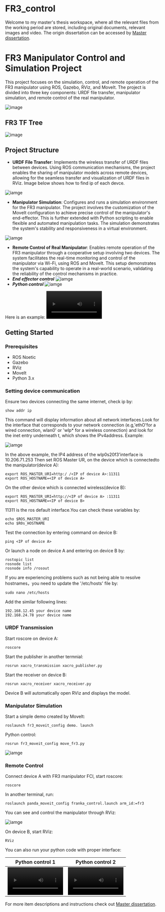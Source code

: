 # FR3_control
Welcome to my master's thesis workspace, where all the relevant files from the working period are stored, including original documents, relevant images and video. The origin dissertation can be accessed by [Master dissertation](https://github.com/Jcheems/fr3_control/blob/main/11428365.pdf).

# FR3 Manipulator Control and Simulation Project

This project focuses on the simulation, control, and remote operation of the FR3 manipulator using ROS, Gazebo, RViz, and MoveIt. The project is divided into three key components: URDF file transfer, manipulator simulation, and remote control of the real manipulator.

![image](https://github.com/Jcheems/fr3_control/blob/main/fr3.gif)

## FR3 TF Tree

![image](https://github.com/Jcheems/fr3_control/blob/main/tf_tree.png)

## Project Structure

- **URDF File Transfer**: Implements the wireless transfer of URDF files between devices. Using ROS communication mechanisms, the project enables the sharing of manipulator models across remote devices, allowing for the seamless transfer and visualization of URDF files in RViz. Image below shows how to find ip of each devce.

![iamge](https://github.com/Jcheems/fr3_control/blob/main/find%20ip%20of%20each%20device.png)

- **Manipulator Simulation**: Configures and runs a simulation environment for the FR3 manipulator. The project involves the customization of the MoveIt configuration to achieve precise control of the manipulator's end-effector. This is further extended with Python scripting to enable flexible and automated manipulation tasks. The simulation demonstrates the system's stability and responsiveness in a virtual environment.

![iamge](https://github.com/Jcheems/fr3_control/blob/main/simulation_tf.JPG)

- **Remote Control of Real Manipulator**: Enables remote operation of the FR3 manipulator through a cooperative setup involving two devices. The system facilitates the real-time monitoring and control of the manipulator via Wi-Fi, using ROS and MoveIt. This setup demonstrates the system's capability to operate in a real-world scenario, validating the reliability of the control mechanisms in practice.
- ***End effector control***
![iamge](https://github.com/Jcheems/fr3_control/blob/main/remote_control_1.png)
- ***Python control***
![iamge](https://github.com/Jcheems/fr3_control/blob/main/remote_control_2.png)

Here is an example:
<video src='https://github.com/user-attachments/assets/6a353f51-a0d2-4f26-9ad0-0df41c4e408f' width=180/>

## Getting Started

### Prerequisites

- ROS Noetic
- Gazebo
- RViz
- MoveIt
- Python 3.x

### Setting device communication

Ensure two devices connecting the same internet, check ip by:

```
show addr ip
```

This command will display information about all network interfaces.Look for the interface that corresponds to your network connection (e.g,'ethO'for a wired connection, wlan0' or 'wlp* for a wireless connection) and look for the inet entry underneath t, which shows the lPv4address. Example:

![iamge](https://github.com/Jcheems/fr3_control/blob/main/find%20ip%20of%20each%20device.png)

In the above example, the lP4 address of the wlp0s20f3'interface is 10.206.71.253 Then set ROS Master UR, on the device which is connectedto the manipulator(device A):

```
export ROS_MASTER_URI=http:/ /<IP of device A>:11311
export ROS_HOSTNAME=<IP of device A>
```

On the other device which is connected wireless(device B):

```
export ROS_MASTER_URI=http://<IP of device A> :11311
export ROS_HOSTNAME=<IP of device B>
```

11311 is the ros default interface.You can check these variables by:

```
echo $ROS_MASTER_URI
echo $R0s_HOSTNAME
```

Test the connection by entering command on device B:

```
ping <IP of device A>
```


Or launch a node on device A and entering on device B by:

```
rostopic list
rosnode list
rosnode info /rosout
```

lf you are experiencing problems such as not being able to resolve hostnames，you need to update the '/etc/hosts' file by:

```
sudo nano /etc/hosts
```

Add the similar following lines:

```
192.168.12.45 your device name
192.168.24.78 your device name
```

### URDF Transmission
Start roscore on device A:

```
roscore
```

Start the publisher in another termnial:

```
rosrun xacro_transmission xacro_publisher.py

```
Start the receiver on device B:

```
rosrun xacro_receiver xacro_receiver.py
```

Device B will automatically open RViz and displays the model.

### Manipulator Simulation
Start a simple demo created by Movelt:

```
roslaunch fr3_moveit_config demo. launch
```

Python control:

```
rosrun fr3_moveit_config move_fr3.py
```

![iamge](https://github.com/Jcheems/fr3_control/blob/main/end%20effector%20control.png)

### Remote Control
Connect device A with FR3 manipulator FCl, start roscore:

```
roscore
```

In another terminal, run:

```
roslaunch panda_moveit_config franka_control.launch arm_id:=fr3
```

You can see and control the manipulator through RViz:

![iamge](https://github.com/Jcheems/fr3_control/blob/main/remote_control_1.png)

On device B, start RViz:

```
RViz
```

You can also run your python code with proper interface:

Python control 1 | Python control 2
:-: | :-:
<video src='https://github.com/user-attachments/assets/c92e218d-6cd5-4ec3-a745-399b819a0d58' width=180/> | <video src='https://github.com/user-attachments/assets/6eafc434-a1d5-42bd-9057-7c8a6386fa2c' width=180/>

For more item descriptions and instructions check out [Master dissertation](https://github.com/Jcheems/fr3_control/blob/main/11428365.pdf).
